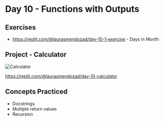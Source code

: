 # Day 10 - Functions with Outputs

## Exercises

- https://replit.com/@laurasmendozad/day-10-1-exercise - Days in Month

## Project - Calculator

![Calculator](https://github.com/laurasmendozad/100-Days-Of-Code-Python/assets/58611097/a36800e3-8c6c-4d54-87f0-b58909055305)

https://replit.com/@laurasmendozad/day-10-calculator

## Concepts Practiced

- Docstrings
- Multiple return values
- Recursion
